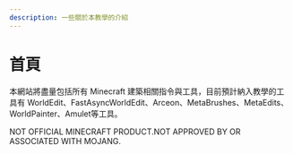 ```yaml
---
description: 一些關於本教學的介紹
---
```


# 首頁

本網站將盡量包括所有 Minecraft 建築相關指令與工具，目前預計納入教學的工具有 WorldEdit、FastAsyncWorldEdit、Arceon、MetaBrushes、MetaEdits、WorldPainter、Amulet等工具。



NOT OFFICIAL MINECRAFT PRODUCT.NOT APPROVED BY OR ASSOCIATED WITH MOJANG.
